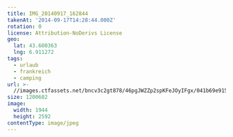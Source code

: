 ```yaml
---
title: IMG_20140917_162844
takenAt: '2014-09-17T14:28:44.000Z'
rotation: 0
license: Attribution-NoDerivs License
geo:
  lat: 43.600363
  lng: 6.911272
tags:
  - urlaub
  - frankreich
  - camping
url: >-
  //images.ctfassets.net/bncv3c2gt878/46pgJWZZp2spKFeJOyIFgx/041b69e9152a0d4eca163605cf1c9cf9/img_20140917_162844_28208816102_o
size: 1200602
image:
  width: 1944
  height: 2592
contentType: image/jpeg
---
```


